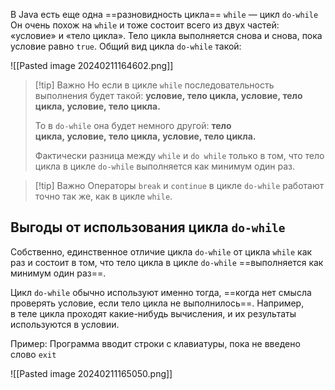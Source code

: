
В Java есть еще одна ==разновидность цикла== `while` — цикл `do-while`
Он очень похож на `while` и тоже состоит всего из двух частей: «условие» и «тело цикла». Тело цикла выполняется снова и снова, пока условие равно `true`. Общий вид цикла `do-while` такой:

![[Pasted image 20240211164602.png]]

> [!tip] Важно
>  Но если в цикле `while` последовательность выполнения будет такой: **условие, тело цикла, условие, тело цикла, условие, тело цикла.**
>
>То в `do-while` она будет немного другой: **тело цикла, условие, тело цикла, условие, тело цикла.**
>
>Фактически разница между `while` и `do while` только в том, что тело цикла в цикле `do-while` выполняется как минимум один раз.

> [!tip] Важно
> Операторы `break` и `continue` в цикле `do-while` работают точно так же, как в цикле `while`.
## Выгоды от использования цикла `do-while`

Собственно, единственное отличие цикла `do-while` от цикла `while` как раз и состоит в том, что тело цикла в цикле `do-while` ==выполняется как минимум один раз==.

Цикл `do-while` обычно используют именно тогда, ==когда нет смысла проверять условие, если тело цикла не выполнилось==. Например, в теле цикла проходят какие-нибудь вычисления, и их результаты используются в условии.

Пример:
Программа вводит строки с клавиатуры, пока не введено слово `exit`

![[Pasted image 20240211165050.png]]

